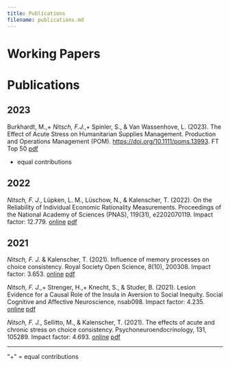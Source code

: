 ```yaml
---
title: Publications
filename: publications.md
---
```


# Working Papers


# Publications

## 2023

Burkhardt, M.,+ *Nitsch, F.J.*,+ Spinler, S., & Van Wassenhove, L. (2023). The Effect of Acute Stress on Humanitarian Supplies Management. Production and Operations Management (POM). https://doi.org/10.1111/poms.13993. FT Top 50 [pdf]("/files/burkhardt_et_al_2023")

+ equal contributions

## 2022

*Nitsch, F. J.*, Lüpken, L. M., Lüschow, N., & Kalenscher, T. (2022). On the Reliability of Individual Economic Rationality Measurements. Proceedings of the National Academy of Sciences (PNAS), 119(31), e2202070119. Impact factor: 12.779. [online](https://doi.org/10.1073/pnas.2202070119) [pdf]("/files/nitsch_et_al_2022")

## 2021

*Nitsch, F. J.* & Kalenscher, T. (2021). Influence of memory processes on choice consistency. Royal Society Open Science, 8(10), 200308. Impact factor: 3.653. [online](https://doi.org/10.1098/rsos.200308) [pdf]("/files/nitsch_kalenscher_2021")

*Nitsch, F. J.*,+ Strenger, H.,+ Knecht, S., & Studer, B. (2021). Lesion Evidence for a Causal Role of the Insula in Aversion to Social Inequity. Social Cognitive and Affective Neuroscience, nsab098. Impact factor: 4.235. [online](https://doi.org/10/gmfpxm) [pdf]("/files/nitsch_et_al_2021")

*Nitsch, F. J.*, Sellitto, M., & Kalenscher, T. (2021). The effects of acute and chronic stress on choice consistency. Psychoneuroendocrinology, 131, 105289. Impact factor: 4.693. [online](https://doi.org/10/gk9pvk) [pdf]("/file/nitsch_sellitto_kalenscher_2021")

___

"+" = equal contributions